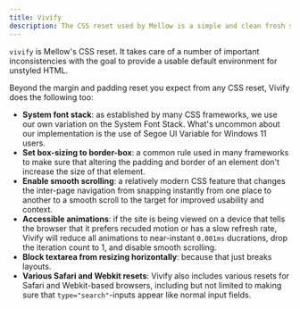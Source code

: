 ```yaml
---
title: Vivify
description: The CSS reset used by Mellow is a simple and clean fresh start for all browsers to build amazing designs.
---
```


`vivify` is Mellow's CSS reset. It takes care of a number of important inconsistencies with the goal to provide a usable default environment for unstyled HTML.

Beyond the margin and padding reset you expect from any CSS reset, Vivify does the following too:

* **System font stack**: as established by many CSS frameworks, we use our own variation on the System Font Stack. What's uncommon about our implementation is the use of Segoe UI Variable for Windows 11 users.
* **Set box-sizing  to border-box**: a common rule used in many frameworks to make sure that altering the padding and border of an element don't increase the size of that element.
* **Enable smooth scrolling**: a relatively modern CSS feature that changes the inter-page navigation from snapping instantly from one place to another to a smooth scroll to the target for improved usability and context.
* **Accessible animations**: if the site is being viewed on a device that tells the browser that it prefers recuded motion or has a slow refresh rate, Vivify will reduce all animations to near-instant `0.001ms` ducrations, drop the iteration count to 1, and disable smooth scrolling.
* **Block textarea from resizing horizontally**: because that just breaks layouts.
* **Various Safari and Webkit resets**: Vivify also includes various resets for Safari and Webkit-based browsers, including but not limited to making sure that `type="search"`-inputs appear like normal input fields.